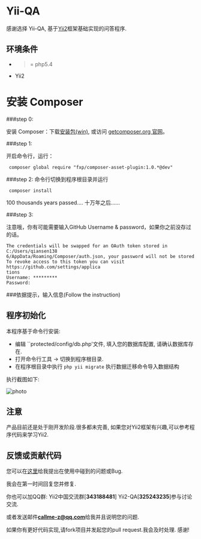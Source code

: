 Yii-QA
======

感谢选择 Yii-QA, 基于[Yii2](https://github.com/yiisoft/yii2)框架基础实现的问答程序.


环境条件
------------
- >= php5.4
- Yii2 

安装 Composer
============

###step 0:

安装 Composer：下载[安装包(win)](https://getcomposer.org/Composer-Setup.exe), 或访问 [getcomposer.org 官网](http://getcomposer.org)。

###step 1:

开启命令行，运行：
```
 composer global require "fxp/composer-asset-plugin:1.0.*@dev"
```

###step 2:
命令行切换到程序根目录并运行
```
 composer install
```

100 thousands years passed.... 十万年之后……

###step 3:

注意哦，你有可能需要输入GitHub Username & password，如果你之前没存过的话。
```console
The credentials will be swapped for an OAuth token stored in C:/Users/qiansen138
6/AppData/Roaming/Composer/auth.json, your password will not be stored
To revoke access to this token you can visit https://github.com/settings/applica
tions
Username: *********
Password:
```

###依据提示，输入信息(Follow the instruction)

程序初始化
------------
本程序基于命令行安装:
- 编辑 ``protected/config/db.php'文件, 填入您的数据库配置, 请确认数据库存在.
- 打开命令行工具 -> 切换到程序根目录.
- 在程序根目录中执行 ``php yii migrate`` 执行数据迁移命令导入数据结构

执行截图如下:

![photo](https://cloud.githubusercontent.com/assets/1625891/4351508/2f1f60bc-420d-11e4-81a9-d2f0afdaed26.png)


注意
------------
产品目前还是处于刚开发阶段.很多都未完善, 如果您对Yii2框架有兴趣,可以参考程序代码来学习Yii2.



反馈或贡献代码
------------
您可以在[这里](https://github.com/yii2-chinesization/yii-QA/issues)给我提出在使用中碰到的问题或Bug.

我会在第一时间回复您并修复.

你也可以加QQ群: Yii2中国交流群[**343188481**]  Yii2-QA[**325243235**]参与讨论交流.

或者发送邮件**callme-z@qq.com**给我并且说明您的问题. 

如果你有更好代码实现,请fork项目并发起您的pull request.我会及时处理. 感谢!
